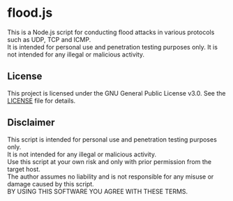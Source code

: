 # flood.js

This is a Node.js script for conducting flood attacks in various protocols such as UDP, TCP and ICMP.  
It is intended for personal use and penetration testing purposes only. It is not intended for any illegal or malicious activity.  

## License
This project is licensed under the GNU General Public License v3.0. See the [LICENSE](LICENSE) file for details.

## Disclaimer
This script is intended for personal use and penetration testing purposes only.  
It is not intended for any illegal or malicious activity.  
Use this script at your own risk and only with prior permission from the target host.  
The author assumes no liability and is not responsible for any misuse or damage caused by this script.  
BY USING THIS SOFTWARE YOU AGREE WITH THESE TERMS.  
